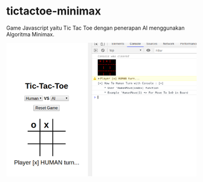 # tictactoe-minimax
Game Javascript yaitu Tic Tac Toe dengan penerapan AI menggunakan Algoritma Minimax.

![screenshot preview](https://raw.githubusercontent.com/viandwi24/tictactoe-minimax/master/ss.png)
